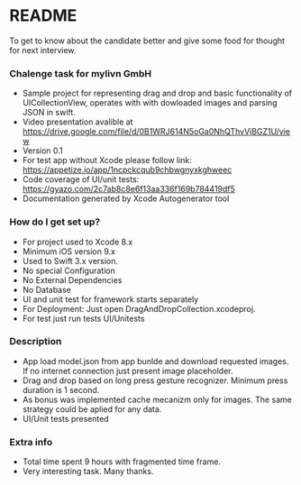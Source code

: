 # README #

To get to know about the candidate better and give some food for thought for next interview.

### Chalenge task for mylivn GmbH  ###

* Sample project for representing drag and drop and basic functionality of UICollectionView, operates with with dowloaded images and parsing JSON in swift.
* Video presentation avalible at https://drive.google.com/file/d/0B1WRJ614N5oGa0NhQThvVjBGZ1U/view
* Version 0.1
* For test app without Xcode please follow link: https://appetize.io/app/1ncpckcqub9chbwgnyxkghweec
* Code coverage of UI/unit tests: https://gyazo.com/2c7ab8c8e6f13aa336f169b784419df5
* Documentation generated by Xcode Autogenerator tool

### How do I get set up? ###

* For project used to Xcode 8.x
* Minimum iOS version 9.x
* Used to Swift 3.x version. 
* No  special Configuration
* No External Dependencies
* No Database 
* UI and unit test for framework starts separately
* For Deployment: Just open DragAndDropCollection.xcodeproj.
* For test just run tests UI/Unitests

### Description ###

* App load model.json from app bunlde and download requested images. If no internet connection just present image placeholder.
* Drag and drop based on long press gesture recognizer. Minimum press duration is 1 second.
* As bonus was implemented cache mecanizm only for images. The same strategy could be aplied for any data.
* UI/Unit tests presented

### Extra info ###

* Total time spent 9 hours with fragmented time frame.
* Very interesting task. Many thanks.
